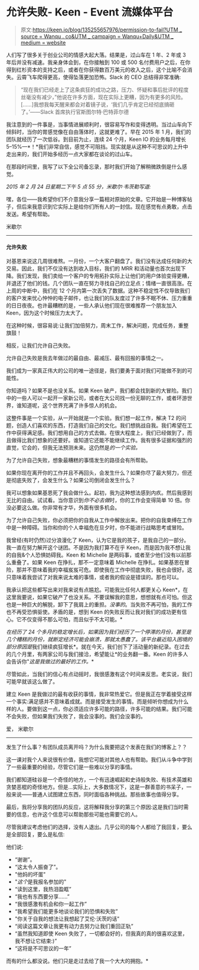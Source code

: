 # 允许失败- Keen - Event 流媒体平台

> 原文:[https://keen.io/blog/135255657976/permission-to-fail?UTM _ source = Wanqu . co&UTM _ campaign = Wanqu+Daily&UTM _ medium = website](https://keen.io/blog/135255657976/permission-to-fail?utm_source=wanqu.co&utm_campaign=Wanqu+Daily&utm_medium=website)

人们写了很多关于创业公司的情感大起大落。结果是，过山车在 1 年、2 年或 3 年后并没有减速。我亲身体会到，在你接触到 100 或 500 名付费用户之后，在你得到红杉资本的支持之后，或者在你获得数百万美元的收入之后，这个比喻不会消失。云霄飞车爬得更高，使得坠落更加恐怖。Slack 的 CEO 总结得非常准确:

> “现在我们已经走上了这条疯狂的成功之路，压力、怀疑和事后批评的程度丝毫没有减少，”他说在许多方面，现在实际上更糟，因为有更多的风险。[……]我想我每天醒来都会对着镜子说，‘我们几乎肯定已经彻底搞砸了。’——Slack 首席执行官斯图尔特·巴特菲尔德

我注意到的一件事是，当事情进展顺利时，很容易写作和变得透明。当过山车向下倾斜时，当你的胃感觉像在自由落体时，这就更难了。早在 2015 年 1 月，我们的团队就经历了一次低谷。到目前为止，连续 24 个月，Keen IO 的业务每月增长 5–15%—*！*我们非常自信，感觉不可阻挡。现实就是从这种不可思议的上升中走出来的，我们开始多经历一点大家都在谈论的过山车。

在那段时间里，我写了以下全公司备忘录，那时我们开始了解稍微跌倒是什么感觉。

*2015 年 2 月 24 日星期二下午 5 点 55 分，米歇尔·韦茨勒写道:*

嘿，各位——我希望你们不介意我分享一篇相对原始的文章。它开始是一种博客帖子，但后来我意识到它实际上是给你们所有人的一封信。现在感觉有点勇敢，点击发送。希望有帮助。

米歇尔

* * *

#### 允许失败

对基恩来说这几周很难熬。一月份，一个大客户翻盘了。我们没有达成任何新的大交易。因此，我们不仅没有达到收入目标，我们的 MRR 和活动量也首次出现下降。我们发现，我们卖给一个客户的专用拓扑实际上让他们的用户体验变得更糟，并退还了他们的钱。几个团队一直在努力寻找自己的立足点；情绪一直很高涨。在上周的中断中，我们在 12 个月内第一次丢失了数据。这种不稳定性不仅导致我们的客户发来忧心忡忡的电子邮件，也让我们的队友度过了许多不眠不休、压力重重的日日夜夜。也许最糟糕的是，一些人承认他们现在很难推荐一个朋友加入 Keen，因为这个时候压力太大了。

在这种时候，很容易说:让我们加倍努力，周末工作，解决问题，完成任务，重整旗鼓！

相反，让我们允许自己失败。

允许自己失败是我去年做过的最自由、最减压、最有回报的事情之一。

我们成为一家真正伟大的公司的唯一途径是，我们要勇于面对我们可能做不到的可能性。

你知道吗？如果不是也没关系。如果 Keen 破产，我们都会找到新的大冒险。我们中的一些人可以一起开一家新公司，或者在大公司找一份无聊的工作，或者环游世界，谁知道呢，这个世界充满了许多惊人的机会。

这整件事是一个实验，从一开始就是一个实验。我们想一起工作，解决 T2 的问题，创造人们喜欢的东西，打造我们自己的文化。我们想挑战自我。我们希望在工作中获得满足感。我们想用自己的方式去做。在很大程度上，我们已经做到了，而且做得比我们想象的还要好。谁知道它还能不能继续工作。我有很多证据和强烈的直觉，它会的，但我无法预测未来。这仍然是*的一个实验。*

为了允许自己失败，想象最糟糕的事情发生的路径会有所帮助。

如果你现在离开你的工作并且不再回头，会发生什么？如果你尽了最大努力，但还是彻底失败了，会发生什么？如果公司倒闭会发生什么？

我可以想象如果基恩死了我会做什么。起初，我为这种想法感到内疚。然后我感到无比的自由。试试看。当你意识到*你不必去做*时，你的工作会变得简单 10 倍。你没必要这么做。你非常有才华，外面有很多机会。

为了允许自己失败，你必须把你的自我从工作中解放出来。把你的自我束缚在工作中是一种障碍。当你和你的个人幸福危在旦夕时，你不能进行战略思考或冒险。

我曾经(有时仍然)过分浪漫化了 Keen，认为它是我的孩子，是我自己的一部分。我一直在努力解开这个谜团。不是因为我打算不在乎 Keen，而是因为我不想让我的自我&个人恐惧妨碍我。Keen 和 Michelle 是两码事，或者至少他们没有以前那么重叠了。如果 Keen 在挣扎，那不一定意味着 Michelle 在挣扎。如果基恩在冒险，那并不意味着我的幸福岌岌可危。即使我在工作中彻底失败，我也会很好。这只意味着我尝试了对我来说太难的事情，或者我的假设是错误的。那也可以。

我承认把这些都写出来对我来说有点尴尬。可能我比任何人都更关心 Keen*，在这里我要说，如果它破产了也没关系。不要误解我的意思，想想就有点可怕。但这也是一种巨大的解脱，卸下了我肩上的重担。*没事的*。当失败不再可怕，我的工作也不再受恐惧驱使。矛盾的是，想到 Keen 的失败反而让我对我们的成功更有信心。它不仅变得不那么可怕，而且似乎不太可能。*

 *在经历了 24 个多月的稳定增长后，如果因为我们经历了一个停滞的月份，甚至是几个糟糕的月份，就断定经济可能会崩溃，那就太愚蠢了。该平台最近陷入困境的部分原因是*我们继续疯狂增长*。就在今天，我们创下了活动量的新纪录。在过去的几个月里，有两家公司与我们接洽，希望能让*的业务翻一番。Keen 的许多人会告诉你"*这是我做过的最好的工作。**

尽管如此，当我们的信心有点动摇时，我很感激有这个时间来反思。老实说，我们可能早就该这么做了。

建立 Keen 是我做过的最有收获的事情，我非常热爱它。但是我正在学着接受这样一个事实:满足感并不意味着成就。而是接受发生的事情。而是倾听你想成为什么样的人。要做到这一点，你必须适应许多可能的路径，许多可能的结果。我们可能不会失败，但如果我们失败了，我会没事的。我们会没事的。

爱，
米歇尔

* * *

发生了什么事？有团队成员离开吗？为什么我要把这个发表在我们的博客上？？

这一课对我个人来说很有价值，我想它可能对其他人也有帮助。我们从斗争中学到了一些最重要的经验，尽管它们是一些难以分享的事情。

我们都知道硅谷是一个奇怪的地方，一个有迅速崛起和史诗般失败、有技术英雄和贪婪恶棍的奇怪地方。但是…实际上，大多数情况下，这是一群善意的书呆子，一般来说——普通人试图建立东西，同时面临各种挑战。那些故事也值得分享。

最后，我将分享我的团队的反应，这将解释我分享的第三个原因:这是我们当时需要的信息，也许这个信息可以帮助那些可能也需要它的人。

尽管我建议考虑他们的选择，没有人退出。几乎公司的每个人都给了我回复，要么是全部回复，要么是私信:

他们说:

*   “谢谢”。
*   “这太令人振奋了”。
*   "他妈的坏蛋"
*   "*这个*是我报名参加的"
*   “读到这里，我热泪盈眶”
*   “我也有东西要分享……”
*   “我很感激有机会和你一起工作”
*   “我希望我们能更多地谈论我们的恐惧和失败”
*   "你关于自我的想法让我想起了艾伦·沃茨的话"
*   “阅读这篇文章让我更有动力去努力让我们重回正轨”
*   “虽然我知道即使 Keen 失败了，一切都会好的，但我真的真的很喜欢这里，我不想让它结束:)”
*   “这将是不可思议的一年”

而有的什么都没说。他们只是走过去给了我一个大大的拥抱。*